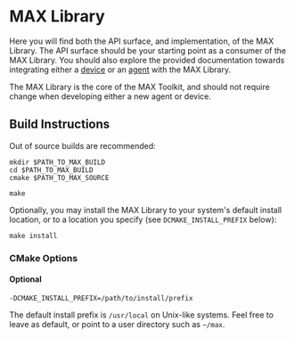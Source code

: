 # MAX Library

Here you will find both the API surface, and implementation, of the MAX Library. The API surface should be your starting
point as a consumer of the MAX Library. You should also explore the provided documentation towards integrating either a
[device](../Documentation/Integrating_A_Device_With_MAX_Library.md) or an [agent](../Documentation/Integrating_An_Agent_With_MAX_Library.md) with the MAX Library.

The MAX Library is the core of the MAX Toolkit, and should not require change when developing either a new agent or device.

## Build Instructions
Out of source builds are recommended:

    mkdir $PATH_TO_MAX_BUILD
    cd $PATH_TO_MAX_BUILD
    cmake $PATH_TO_MAX_SOURCE

    make


Optionally, you may install the MAX Library to your system's default install location,
or to a location you specify (see `DCMAKE_INSTALL_PREFIX` below):

    make install


### CMake Options
#### Optional

    -DCMAKE_INSTALL_PREFIX=/path/to/install/prefix

The default install prefix is `/usr/local` on Unix-like systems. Feel free to leave as default, or point to a user directory such as `~/max`.
